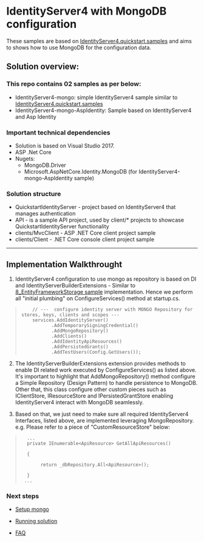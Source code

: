 # IdentityServer4 with  MongoDB configuration 

These samples are based on [IdentityServer4.quickstart.samples](https://github.com/IdentityServer/IdentityServer4.Samples) and aims to shows how to use MongoDB for the configuration data.

## Solution overview: 

### This repo contains 02 samples as per below:

* IdentityServer4-mongo: simple IdentityServer4 sample similar to [IdentityServer4.quickstart.samples](https://github.com/IdentityServer/IdentityServer4.Samples)
* IdentityServer4-mongo-AspIdentity: Sample based on IdentityServer4  and  Asp Identity 


### Important technical dependencies

* Solution is based on Visual Studio 2017.
* ASP .Net Core
* Nugets:
	* MongoDB.Driver
	* Microsoft.AspNetCore.Identity.MongoDB (for IdentityServer4-mongo-AspIdentity sample)


### Solution structure

* QuickstartIdentityServer -  project based on IdentityServer4 that manages authentication
* API - is a sample API project, used by  client/* projects to showcase QuickstartIdentityServer functionality
* clients/MvcClient - ASP .NET Core client project sample
* clients/Client - .NET Core console client project sample

- - - -

## Implementation Walkthrought

1. IdentityServer4 configuration to use mongo as repository is based on DI and IdentityServerBuilderExtensions - Similar to  
[8_EntityFrameworkStorage sample](https://github.com/IdentityServer/IdentityServer4.Samples/tree/release/Quickstarts/8_EntityFrameworkStorage) implementation. Hence 
we perform all "initial plumbing" on ConfigureServices() method at startup.cs.


>         // ---  configure identity server with MONGO Repository for stores, keys, clients and scopes ---
>         services.AddIdentityServer()
>                .AddTemporarySigningCredential()
>                .AddMongoRepository()
>                .AddClients()
>                .AddIdentityApiResources()
>                .AddPersistedGrants()
>                .AddTestUsers(Config.GetUsers());


2. The IdentityServerBuilderExtensions extension provides methods to enable  DI related work executed by ConfigureServices() as listed above. 
It's important to highlight that AddMongoRepository() method configure a Simple Repository (Design Pattern) to handle persistence to MongoDB. Other that, this class 
configure other custom pieces   such as IClientStore, IResourceStore and IPersistedGrantStore enabling IdentityServer4 interact with MongoDB seamlessly.

3. Based on that, we just need to make sure all required IdentityServer4 Interfaces, listed above, are implemented leveraging MongoRepository.
e.g. Please refer to a piece of "CustomResourceStore" below:

>
>       ...
>		private IEnumerable<ApiResource> GetAllApiResources()
>
>       {
>
>            return _dbRepository.All<ApiResource>();
>
>       }
>      ...
>

 
### Next steps

*  [Setup mongo](./mongodb.md)

*  [Running solution](./running.md)

*  [FAQ](./faq.md)


